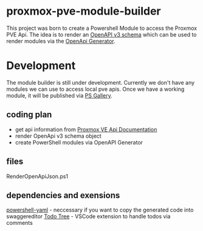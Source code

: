 # proxmox-pve-module-builder
This project was born to create a Powershell Module to access the Proxmox PVE Api.
The idea is to render an [OpenAPI v3 schema](https://swagger.io/specification/#schema) which can be used to render modules via the [OpenApi Generator](https://openapi-generator.tech/).

# Development
The module builder is still under development. Currently we don't have any modules we can use to access local pve apis.
Once we have a working module, it will be published via [PS Gallery](https://www.powershellgallery.com/).

## coding plan
- get api information from [Proxmox VE Api Documentation](https://pve.proxmox.com/pve-docs/api-viewer/)
- render OpenApi v3 schema object
- create PowerShell modules via OpenAPI Generator

## files
RenderOpenApiJson.ps1

## dependencies and exensions
[powershell-yaml](https://github.com/cloudbase/powershell-yaml) - neccessary if you want to copy the generated code into swaggereditor
[Todo Tree](https://marketplace.visualstudio.com/items?itemName=Gruntfuggly.todo-tree) - VSCode extension to handle todos via comments